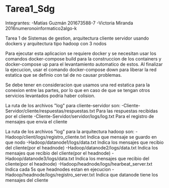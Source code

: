 # Tarea1_Sdg

Integrantes:
-Matías Guzmán 201673588-7
-Victoria Miranda 2016numeronoinformatico2algo-k

Tarea 1 de Sistemas de gestion, arquitectura cliente servidor usando dockers y arquitectura tipo hadoop con 3 nodos

Para ejecutar esta aplicacion se requiere docker y se necesitan usar los comandos docker-compose build para la construccion de los containers y docker-compose up para el levantamiento automatico de estos. Al finalizar la ejecucion, usar el comando docker-compose down para liberar la red estatica que se definio con tal de no causar problemas.

Se debe tener en consideracion que usamos una red estatica para la conexion entre las partes, por lo que en caso de que se tengan otros servicios levantados podria haber colision.

La ruta de los archivos "log" para cliente-servidor son:
-Cliente-Servidor/cliente/respuestas/respuestas.txt Para las respuestas recibidas por el cliente
-Cliente-Servidor/servidor/logs/log.txt Para el registro de mensajes que envia el cliente

La ruta de los archivos "log" para la arquitectura hadoop son:
-Hadoop/client/logs/registro_cliente.txt   Indica que mensaje se guardo en que nodo
-Hadoop/datanode1/logs/data.txt    Indica los mensajes que recibio del cliente(por el headnode)
-Hadoop/datanode2/logs/data.txt    Indica los mensajes que recibio del cliente(por el headnode)
-Hadoop/datanode3/logs/data.txt    Indica los mensajes que recibio del cliente(por el headnode)
-Hadoop/headnode/logs/hearbeat_server.txt  Indica cada 5s que headnodes estan en ejecucion
-Hadoop/headnode/logs/registro_server.txt  Indica que datanode tiene los mensajes del cliente